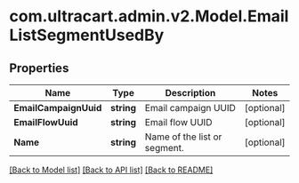 
# com.ultracart.admin.v2.Model.EmailListSegmentUsedBy

## Properties

Name | Type | Description | Notes
------------ | ------------- | ------------- | -------------
**EmailCampaignUuid** | **string** | Email campaign UUID | [optional] 
**EmailFlowUuid** | **string** | Email flow UUID | [optional] 
**Name** | **string** | Name of the list or segment. | [optional] 

[[Back to Model list]](../README.md#documentation-for-models)
[[Back to API list]](../README.md#documentation-for-api-endpoints)
[[Back to README]](../README.md)

